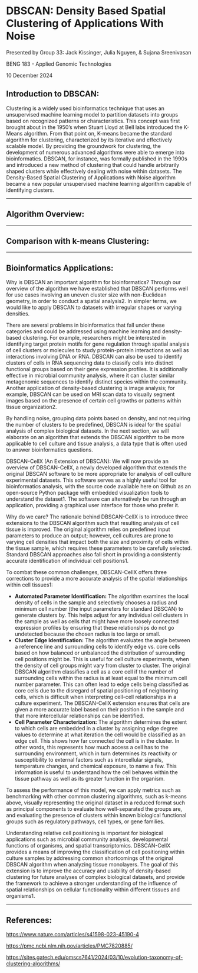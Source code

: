 # DBSCAN: Density Based Spatial Clustering of Applications With Noise
Presented by Group 33: Jack Kissinger, Julia Nguyen, & Sujana Sreenivasan

BENG 183 - Applied Genomic Technologies

10 December 2024

## Introduction to DBSCAN:
Clustering is a widely used bioinformatics technique that uses an unsupervised machine learning model to partition datasets into groups based on recognized patterns or characteristics. This concept was first brought about in the 1950’s when Stuart Lloyd at Bell labs introduced the K-Means algorithm. From that point on, K-means became the standard algorithm for clustering, characterized by its iterative and effectively scalable model. By providing the groundwork for clustering, the development of numerous advanced algorithms were able to emerge into bioinformatics. DBSCAN, for instance, was formally published in the 1990s and introduced a new method of clustering that could handle arbitrarily shaped clusters while effectively dealing with noise within datasets. The Density-Based Spatial Clustering of Applications with Noise algorithm became a new popular unsupervised machine learning algorithm capable of identifying clusters. 

---

## Algorithm Overview:

---

## Comparison with k-means Clustering:

---

## Bioinformatics Applications:
Why is DBSCAN an important algorithm for bioinformatics? Through our overview of the algorithm we have established that DBSCAN performs well for use cases involving an uneven cluster size with non-Euclidean geometry, in order to conduct a spatial analysis2. In simpler terms, we would like to apply DBSCAN to datasets with irregular shapes or varying densities.

There are several problems in bioinformatics that fall under these categories and could be addressed using machine learning and density-based clustering. For example, researchers might be interested in identifying target protein motifs for gene regulation through spatial analysis of cell clusters or molecules to study protein-protein interactions as well as interactions involving DNA or RNA. DBSCAN can also be used to identify clusters of cells in RNA sequencing data to classify cells into distinct functional groups based on their gene expression profiles. It is additionally effective in microbial community analysis, where it can cluster similar metagenomic sequences to identify distinct species within the community. Another application of density-based clustering is image analysis; for example, DBSCAN can be used on MRI scan data to visually segment images based on the presence of certain cell growths or patterns within tissue organization2.

By handling noise, grouping data points based on density, and not requiring the number of clusters to be predefined, DBSCAN is ideal for the spatial analysis of complex biological datasets. In the next section, we will elaborate on an algorithm that extends the DBSCAN algorithm to be more applicable to cell culture and tissue analysis, a data type that is often used to answer bioinformatics questions.

DBSCAN-CellX (An Extension of DBSCAN):
We will now provide an overview of DBSCAN-CellX, a newly developed algorithm that extends the original DBSCAN software to be more appropriate for analysis of cell culture experimental datasets. This software serves as a highly useful tool for bioinformatics analysis, with the source code available here on Github as an open-source Python package with embedded visualization tools to understand the dataset1. The software can alternatively be run through an application, providing a graphical user interface for those who prefer it. 

Why do we care? The rationale behind DBSCAN-CellX is to introduce three extensions to the DBSCAN algorithm such that resulting analysis of cell tissue is improved. The original algorithm relies on predefined input parameters to produce an output; however, cell cultures are prone to varying cell densities that impact both the size and proximity of cells within the tissue sample, which requires these parameters to be carefully selected. Standard DBSCAN approaches also fall short in providing a consistently accurate identification of individual cell positions1.

To combat these common challenges, DBSCAN-CellX offers three corrections to provide a more accurate analysis of the spatial relationships within cell tissues1:
* **Automated Parameter Identification:**
The algorithm examines the local density of cells in the sample and selectively chooses a radius and minimum cell number (the input parameters for standard DBSCAN) to generate clusters by. This helps adjust for any individual cell clusters in the sample as well as cells that might have more loosely connected expression profiles by ensuring that these relationships do not go undetected because the chosen radius is too large or small.
* **Cluster Edge Identification:**
The algorithm evaluates the angle between a reference line and surrounding cells to identify edge vs. core cells based on how balanced or unbalanced the distribution of surrounding cell positions might be. This is useful for cell culture experiments, when the density of cell groups might vary from cluster to cluster. The original DBSCAN algorithm classifies a cell as a core cell if the number of surrounding cells within the radius is at least equal to the minimum cell number parameter. This can often lead to edge cells being classified as core cells due to the disregard of spatial positioning of neighboring cells, which is difficult when interpreting cell-cell relationships in a culture experiment. The DBSCAN-CellX extension ensures that cells are given a more accurate label based on their position in the sample and that more intercellular relationships can be identified.
* **Cell Parameter Characterization:**
The algorithm determines the extent to which cells are embedded in a cluster by assigning edge degree values to determine at what iteration the cell would be classified as an edge cell. This shows how far connected the cell is in the cluster. In other words, this represents how much access a cell has to the surrounding environment, which in turn determines its reactivity or susceptibility to external factors such as intercellular signals, temperature changes, and chemical exposure, to name a few. This information is useful to understand how the cell behaves within the tissue pathway as well as its greater function in the organism.

To assess the performance of this model, we can apply metrics such as benchmarking with other common clustering algorithms, such as k-means above, visually representing the original dataset in a reduced format such as principal components to evaluate how well-separated the groups are, and evaluating the presence of clusters within known biological functional groups such as regulatory pathways, cell types, or gene families.

Understanding relative cell positioning is important for biological applications such as microbial community analysis, developmental functions of organisms, and spatial transcriptomics. DBSCAN-CellX provides a means of improving the classification of cell positioning within culture samples by addressing common shortcomings of the original DBSCAN algorithm when analyzing tissue monolayers. The goal of this extension is to improve the accuracy and usability of density-based clustering for future analyses of complex biological datasets, and provide the framework to achieve a stronger understanding of the influence of spatial relationships on cellular functionality within different tissues and organisms1.

---

## References:
https://www.nature.com/articles/s41598-023-45190-4

https://pmc.ncbi.nlm.nih.gov/articles/PMC7820885/

https://sites.gatech.edu/omscs7641/2024/03/10/evolution-taxonomy-of-clustering-algorithms/ 

